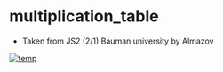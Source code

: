 # multiplication_table

* Taken from JS2 (2/1) Bauman university by Almazov

<a href="https://ibb.co/eia596"><img src="https://preview.ibb.co/fFBdU6/temp.png" alt="temp" border="0"></a>